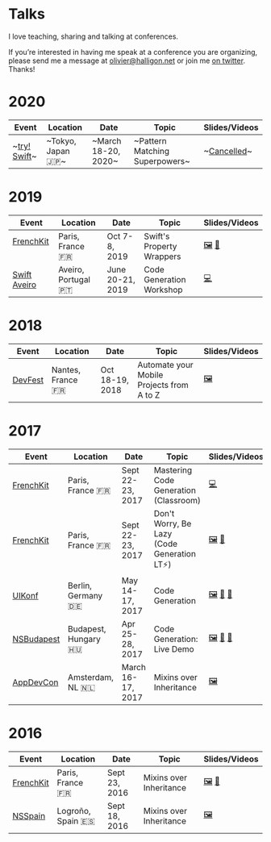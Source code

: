 # Talks

I love teaching, sharing and talking at conferences.

If you’re interested in having me speak at a conference you are organizing, please send me a message at <olivier@halligon.net> or join me [on twitter](https://twitter.com/aligatr). Thanks!

# 2020

| Event               | Location          | Date                | Topic                          | Slides/Videos      |
|---------------------|-------------------|---------------------|--------------------------------|--------------------|
| ~[try! Swift][11e]~ | ~Tokyo, Japan 🇯🇵~ | ~March 18-20, 2020~ | ~Pattern Matching Superpowers~ | ~[Cancelled][11x]~ |

# 2019

| Event               | Location            | Date              | Topic                       | Slides/Videos     |
|---------------------|---------------------|-------------------|-----------------------------|-------------------|
| [FrenchKit][2e]     | Paris, France 🇫🇷    | Oct 7-8, 2019     | Swift's Property Wrappers   | [🖼][10s] [🎥][10v] |
| [Swift Aveiro][9e]  | Aveiro, Portugal 🇵🇹 | June 20-21, 2019  | Code Generation Workshop    | [💻][9r] |


# 2018

| Event              | Location          | Date            | Topic                                     | Slides/Videos |
|--------------------|-------------------|-----------------|-------------------------------------------|-----------|
| [DevFest][8e]      | Nantes, France 🇫🇷 | Oct 18-19, 2018 | Automate your Mobile Projects from A to Z | [🖼][8s] |

# 2017

| Event              | Location             | Date              | Topic                       | Slides/Videos     |
|--------------------|----------------------|-------------------|-----------------------------|-------------------|
| [FrenchKit][2e]    | Paris, France 🇫🇷     | Sept 22-23, 2017  | Mastering Code Generation (Classroom) | [💻][7c] |
| [FrenchKit][2e]    | Paris, France 🇫🇷     | Sept 22-23, 2017  | Don't Worry, Be Lazy<br/>(Code Generation LT⚡️) | [🖼][6s] [🎥][6v] |
| [UIKonf][5e]       | Berlin, Germany 🇩🇪   | May 14-17, 2017   | Code Generation             | [🖼][5s] [🎥][5v] [📑][5c] |
| [NSBudapest][4e]   | Budapest, Hungary 🇭🇺 | Apr 25-28, 2017   | Code Generation: Live Demo  | [🖼][4s] [🎥][4v] [📑][4c] |
| [AppDevCon][3e]    | Amsterdam, NL 🇳🇱     | March 16-17, 2017 | Mixins over Inheritance     | [🖼][3s] |

# 2016

| Event              | Location          | Date          | Topic                    | Slides/Videos     |
|--------------------|-------------------|---------------|--------------------------|-------------------|
| [FrenchKit][2e]    | Paris, France 🇫🇷  | Sept 23, 2016 | Mixins over Inheritance  | [🖼][2s] [🎥][2v] |
| [NSSpain][1e]      | Logroño, Spain 🇪🇸 | Sept 18, 2016 | Mixins over Inheritance  | [🖼][1s]          |


[1e]: http://2016.nsspain.com
[1s]: https://speakerdeck.com/alisoftware/mixins-over-inheritance

[2e]: http://frenchkit.fr
[2s]: https://speakerdeck.com/alisoftware/mixins-over-inheritance-frenchkit-16
[2v]: https://youtu.be/BSn4jlunn4I

[3e]: http://appdevcon.nl
[3s]: https://speakerdeck.com/alisoftware/mixins-over-inheritance-appdevcon-17

[4e]: https://www.meetup.com/NSBudapest/events/238405994/
[4s]: https://speakerdeck.com/alisoftware/code-generation-in-swift-live-demo-nsbudapest-04-dot-2017
[4v]: http://www.ustream.tv/recorded/103135632
[4c]: https://github.com/AliSoftware/CodeGenDemo

[5e]: http://www.uikonf.com
[5s]: https://speakerdeck.com/alisoftware/code-generation-in-swift-uikonf-17
[5c]: https://gist.github.com/AliSoftware/c2e1bf8c7fb0f5e742609c9516780123
[5v]: https://youtu.be/x_viZfIe8tY

[6s]: https://speakerdeck.com/alisoftware/dont-worry-be-lazy-swiftgen-sourcery-and-gyro
[6v]: https://youtu.be/3i1k6H2jzVQ

[7c]: https://github.com/FrenchKit/Mastering-code-generation-Classroom

[8e]: https://devfest2018-site.firebaseapp.com
[8s]: https://speakerdeck.com/alisoftware/automate-your-mobile-projects-from-a-to-z

[9e]: http://swiftaveiro.xyz
[9r]: https://github.com/AliSoftware/CodeGen-Workshop

[10s]: https://speakerdeck.com/alisoftware/and-thats-a-wrap
[10v]: https://youtu.be/cw95S8gwkEU

[11e]: https://www.tryswift.co/events/2020/tokyo/en/
[11x]: https://tryswifttokyo.hatenablog.com/entry/2020/02/13/145412
